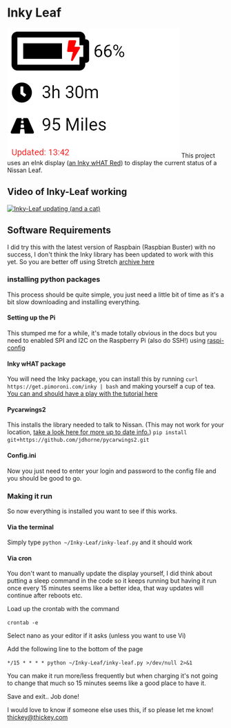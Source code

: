 # Inky Leaf
![Image of Inky-Leaf](https://raw.githubusercontent.com/thickey256/Inky-Leaf/master/inky-leaf.png)
This project uses an eInk display ([an Inky wHAT Red](https://shop.pimoroni.com/products/inky-what)) to display the current status of a Nissan Leaf.

## Video of Inky-Leaf working
[![Inky-Leaf updating (and a cat)](http://img.youtube.com/vi/oBnODEGz_D8/0.jpg)](http://www.youtube.com/watch?v=oBnODEGz_D8 "Inky-Leaf updating (and a cat)")

## Software Requirements
I did try this with the latest version of Raspbain (Raspbian Buster) with no success, I don't think the Inky library has been updated to work with this yet. So you are better off using Stretch [archive here](http://downloads.raspberrypi.org/raspbian/images/raspbian-2019-04-09/)

### installing python packages
This process should be quite simple, you just need a little bit of time as it's a bit slow downloading and installing everything.

#### Setting up the Pi
This stumped me for a while, it's made totally obvious in the docs but you need to enabled SPI and I2C on the Raspberry Pi (also do SSH!) using [raspi-config](https://www.raspberrypi.org/documentation/configuration/raspi-config.md)

#### Inky wHAT package
You will need the Inky package, you can install this by running
```curl https://get.pimoroni.com/inky | bash```
and making yourself a cup of tea.
[You can and should have a play with the tutorial here](https://learn.pimoroni.com/tutorial/sandyj/getting-started-with-inky-what)

#### Pycarwings2
This installs the library needed to talk to Nissan. (This may not work for your location, [take a look here for more up to date info.](https://github.com/jdhorne/pycarwings2/issues/35))
```pip install git+https://github.com/jdhorne/pycarwings2.git```

#### Config.ini
Now you just need to enter your login and password to the config file and you should be good to go.

### Making it run
So now everything is installed you want to see if this works.

#### Via the terminal
Simply type
```python ~/Inky-Leaf/inky-leaf.py```
and it should work

#### Via cron
You don't want to manually update the display yourself, I did think about putting a sleep command in the code so it keeps running but having it run once every 15 minutes seems like a better idea, that way updates will continue after reboots etc.

Load up the crontab with the command

```crontab -e```

Select nano as your editor if it asks (unless you want to use Vi)

Add the following line to the bottom of the page

```*/15 * * * * python ~/Inky-Leaf/inky-leaf.py >/dev/null 2>&1```

You can make it run more/less frequently but when charging it's not going to change that much so 15 minutes seems like a good place to have it.

Save and exit.. Job done!

I would love to know if someone else uses this, if so please let me know! thickey@thickey.com
